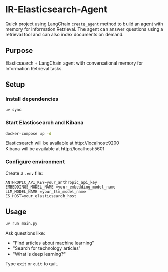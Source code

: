 # IR-Elasticsearch-Agent

Quick project using LangChain `create_agent` method to build an agent with memory for Information Retrieval. The agent can answer questions using a retrieval tool and can also index documents on demand.

## Purpose

Elasticsearch + LangChain agent with conversational memory for Information Retrieval tasks.

## Setup

### Install dependencies

```bash
uv sync
```

### Start Elasticsearch and Kibana

```bash
docker-compose up -d
```

Elasticsearch will be available at http://localhost:9200  
Kibana will be available at http://localhost:5601

### Configure environment

Create a `.env` file:

```
ANTHROPIC_API_KEY=your_anthropic_api_key
EMBEDDINGS_MODEL_NAME =your_embedding_model_name
LLM_MODEL_NAME =your_llm_model_name
ES_HOST=your_elasticsearch_host
```

## Usage

```bash
uv run main.py
```

Ask questions like:
- "Find articles about machine learning"
- "Search for technology articles"
- "What is deep learning?"

Type `exit` or `quit` to quit.
